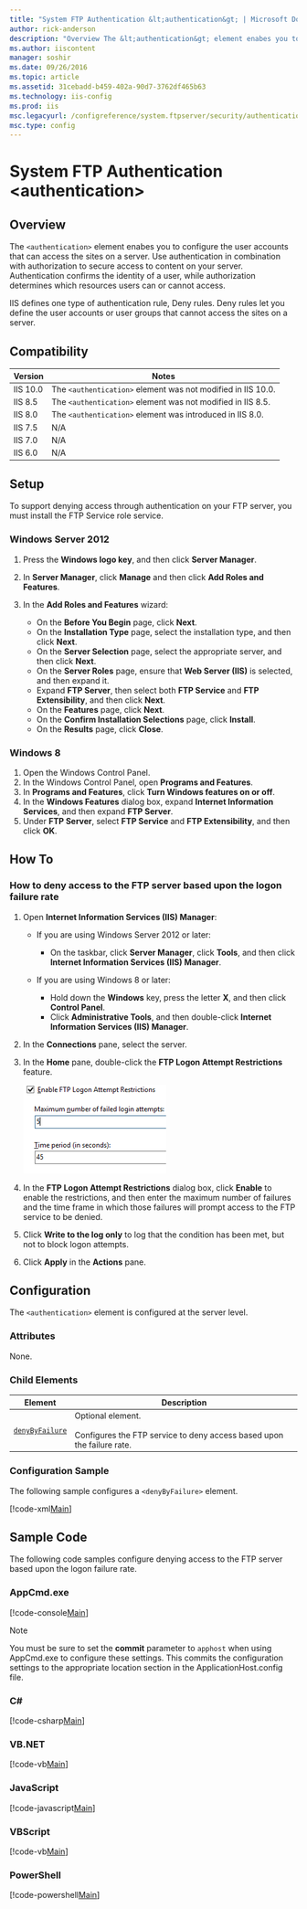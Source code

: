 ```yaml
---
title: "System FTP Authentication &lt;authentication&gt; | Microsoft Docs"
author: rick-anderson
description: "Overview The &lt;authentication&gt; element enabes you to configure the user accounts that can access the sites on a server. Use authentication in combinatio..."
ms.author: iiscontent
manager: soshir
ms.date: 09/26/2016
ms.topic: article
ms.assetid: 31cebadd-b459-402a-90d7-3762df465b63
ms.technology: iis-config
ms.prod: iis
msc.legacyurl: /configreference/system.ftpserver/security/authentication
msc.type: config
---
```

System FTP Authentication &lt;authentication&gt;
====================
<a id="001"></a>
## Overview

The `<authentication>` element enabes you to configure the user accounts that can access the sites on a server. Use authentication in combination with authorization to secure access to content on your server. Authentication confirms the identity of a user, while authorization determines which resources users can or cannot access.  
  
IIS defines one type of authentication rule, Deny rules. Deny rules let you define the user accounts or user groups that cannot access the sites on a server.

<a id="002"></a>
## Compatibility

| Version | Notes |
| --- | --- |
| IIS 10.0 | The `<authentication>` element was not modified in IIS 10.0. |
| IIS 8.5 | The `<authentication>` element was not modified in IIS 8.5. |
| IIS 8.0 | The `<authentication>` element was introduced in IIS 8.0. |
| IIS 7.5 | N/A |
| IIS 7.0 | N/A |
| IIS 6.0 | N/A |

<a id="003"></a>
## Setup

To support denying access through authentication on your FTP server, you must install the FTP Service role service.

### Windows Server 2012

1. Press the **Windows logo key**, and then click **Server Manager**.
2. In **Server Manager**, click **Manage** and then click **Add Roles and Features**.
3. In the **Add Roles and Features** wizard: 

    - On the **Before You Begin** page, click **Next**.
    - On the **Installation Type** page, select the installation type, and then click **Next**.
    - On the **Server Selection** page, select the appropriate server, and then click **Next**.
    - On the **Server Roles** page, ensure that **Web Server (IIS)** is selected, and then expand it.
    - Expand **FTP Server**, then select both **FTP Service** and **FTP Extensibility**, and then click **Next**.
    - On the **Features** page, click **Next**.
    - On the **Confirm Installation Selections** page, click **Install**.
    - On the **Results** page, click **Close**.

### Windows 8

1. Open the Windows Control Panel.
2. In the Windows Control Panel, open **Programs and Features**.
3. In **Programs and Features**, click **Turn Windows features on or off**.
4. In the **Windows Features** dialog box, expand **Internet Information Services**, and then expand **FTP Server**.
5. Under **FTP Server**, select **FTP Service** and **FTP Extensibility**, and then click **OK**.

<a id="004"></a>
## How To

### How to deny access to the FTP server based upon the logon failure rate

1. Open **Internet Information Services (IIS) Manager**: 

    - If you are using Windows Server 2012 or later: 

        - On the taskbar, click **Server Manager**, click **Tools**, and then click **Internet Information Services (IIS) Manager**.
    - If you are using Windows 8 or later: 

        - Hold down the **Windows** key, press the letter **X**, and then click **Control Panel**.
        - Click **Administrative Tools**, and then double-click **Internet Information Services (IIS) Manager**.
2. In the **Connections** pane, select the server.
3. In the **Home** pane, double-click the **FTP Logon Attempt Restrictions** feature.  
  
    [![](index/_static/image2.png)](index/_static/image1.png)
4. In the **FTP Logon Attempt Restrictions** dialog box, click **Enable** to enable the restrictions, and then enter the maximum number of failures and the time frame in which those failures will prompt access to the FTP service to be denied.
5. Click **Write to the log only** to log that the condition has been met, but not to block logon attempts.
6. Click **Apply** in the **Actions** pane.

<a id="005"></a>
## Configuration

The `<authentication>` element is configured at the server level. 

### Attributes

None.

### Child Elements

| Element | Description |
| --- | --- |
| [`denyByFailure`](denybyfailure.md) | Optional element.<br><br>Configures the FTP service to deny access based upon the failure rate. |

### Configuration Sample

The following sample configures a `<denyByFailure>` element.

[!code-xml[Main](index/samples/sample1.xml)]

<a id="006"></a>
## Sample Code

The following code samples configure denying access to the FTP server based upon the logon failure rate.

### AppCmd.exe

[!code-console[Main](index/samples/sample2.cmd)]

> [!NOTE]
> You must be sure to set the **commit** parameter to `apphost` when using AppCmd.exe to configure these settings. This commits the configuration settings to the appropriate location section in the ApplicationHost.config file.
  

### C#

[!code-csharp[Main](index/samples/sample3.cs)]
  

### VB.NET

[!code-vb[Main](index/samples/sample4.vb)]
  

### JavaScript

[!code-javascript[Main](index/samples/sample5.js)]
  

### VBScript

[!code-vb[Main](index/samples/sample6.vb)]
  

### PowerShell

[!code-powershell[Main](index/samples/sample7.ps1)]